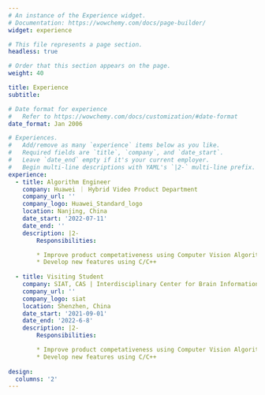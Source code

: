 ```yaml
---
# An instance of the Experience widget.
# Documentation: https://wowchemy.com/docs/page-builder/
widget: experience

# This file represents a page section.
headless: true

# Order that this section appears on the page.
weight: 40

title: Experience
subtitle:

# Date format for experience
#   Refer to https://wowchemy.com/docs/customization/#date-format
date_format: Jan 2006

# Experiences.
#   Add/remove as many `experience` items below as you like.
#   Required fields are `title`, `company`, and `date_start`.
#   Leave `date_end` empty if it's your current employer.
#   Begin multi-line descriptions with YAML's `|2-` multi-line prefix.
experience:
  - title: Algorithm Engineer
    company: Huawei ｜ Hybrid Video Product Department
    company_url: ''
    company_logo: Huawei_Standard_logo
    location: Nanjing, China
    date_start: '2022-07-11'
    date_end: ''
    description: |2-
        Responsibilities: 

        * Improve product competativeness using Computer Vision Algorithms
        * Develop new features using C/C++
       
  - title: Visiting Student
    company: SIAT, CAS | Interdisciplinary Center for Brain Information
    company_url: ''
    company_logo: siat
    location: Shenzhen, China
    date_start: '2021-09-01'
    date_end: '2022-6-8'
    description: |2-
        Responsibilities: 

        * Improve product competativeness using Computer Vision Algorithms
        * Develop new features using C/C++
        
design:
  columns: '2'
---
```

